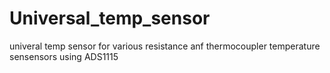 # Universal_temp_sensor
univeral temp sensor for various resistance anf thermocoupler  temperature sensensors  using ADS1115
